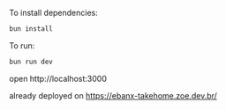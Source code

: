 To install dependencies:
```sh
bun install
```

To run:
```sh
bun run dev
```

open http://localhost:3000

already deployed on https://ebanx-takehome.zoe.dev.br/